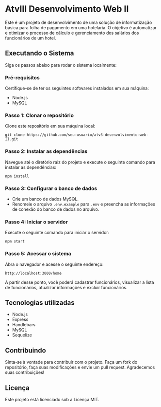 # AtvIII Desenvolvimento Web II

Este é um projeto de desenvolvimento de uma solução de informatização básica para folha de pagamento em uma hotelaria. O objetivo é automatizar e otimizar o processo de cálculo e gerenciamento dos salários dos funcionários de um hotel.

## Executando o Sistema

Siga os passos abaixo para rodar o sistema localmente:

### Pré-requisitos

Certifique-se de ter os seguintes softwares instalados em sua máquina:

- Node.js
- MySQL

### Passo 1: Clonar o repositório

Clone este repositório em sua máquina local:

```
git clone https://github.com/seu-usuario/atv3-desenvolvimento-web-II.git
```

### Passo 2: Instalar as dependências

Navegue até o diretório raiz do projeto e execute o seguinte comando para instalar as dependências:

```shell
npm install
```

### Passo 3: Configurar o banco de dados

- Crie um banco de dados MySQL.
- Renomeie o arquivo `.env.example` para `.env` e preencha as informações de conexão do banco de dados no arquivo.

### Passo 4: Iniciar o servidor

Execute o seguinte comando para iniciar o servidor:

```shell
npm start
```

### Passo 5: Acessar o sistema

Abra o navegador e acesse o seguinte endereço:

```
http://localhost:3000/home
```

A partir desse ponto, você poderá cadastrar funcionários, visualizar a lista de funcionários, atualizar informações e excluir funcionários.

## Tecnologias utilizadas

- Node.js
- Express
- Handlebars
- MySQL
- Sequelize

## Contribuindo

Sinta-se à vontade para contribuir com o projeto. Faça um fork do repositório, faça suas modificações e envie um pull request. Agradecemos suas contribuições!

## Licença

Este projeto está licenciado sob a Licença MIT.
